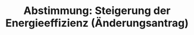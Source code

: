 ---
abstimmung:
  abstimmung: 1
  bundestagssitzung: 122
  datum: 21. September 2023
  legislaturperiode: 20
categories:
- Todo
data:
- title: Abstimmungsergebnis 20230921_1.pdf
  url: /res/2025-btw/abstimmungsergebnisse/20230921_1.pdf
- title: Abstimmungsergebnis 20230921_1_xls.xlsx
  url: /res/2025-btw/abstimmungsergebnisse/20230921_1_xls.xlsx
- title: Abstimmungsergebnis 20230921_1_xls.csv
  url: /res/2025-btw/abstimmungsergebnisse_csv/20230921_1_xls.csv
documents:
- local: /res/2025-btw/drucksachen/2006872.pdf
  summary: '### Gesetzesentwurf der Bundesregierung: Steigerung der Energieeffizienz


    Dieser Gesetzesentwurf der Bundesregierung zielt auf die Steigerung der Energieeffizienz
    in Deutschland ab, um die nationalen und europäischen Klimaziele zu erreichen.  Kernpunkte
    sind die Festlegung von Energieeffizienzzielen, die Einführung von Energieeinsparverpflichtungen
    für Bund, Länder und öffentliche Stellen, die Verpflichtung zur Einrichtung von
    Energie- oder Umweltmanagementsystemen in Unternehmen sowie die Verbesserung der
    Energieeffizienz in Rechenzentren und die Nutzung von Abwärme.


    **Kernpunkte und Ziele:**


    * Energieeffizienzziele festlegen

    * Energieeinsparverpflichtungen für Bund, Länder und öffentliche Stellen

    * Energie- oder Umweltmanagementsysteme für Unternehmen

    * Energieeffizienz in Rechenzentren verbessern

    * Abwärmenutzung verbessern

    * Nationale und europäische Klimaziele erreichen'
  title: Drucksache 20/6872
  url: https://dserver.bundestag.de/btd/20/068/2006872.pdf
- local: /res/2025-btw/drucksachen/2007632.pdf
  summary: '### Beschlussempfehlung und Bericht des Ausschusses für Klimaschutz und
    Energie


    Der Ausschuss für Klimaschutz und Energie empfiehlt die Annahme des geänderten
    Gesetzentwurfs der Bundesregierung zur Steigerung der Energieeffizienz und zur
    Änderung des Energiedienstleistungsgesetzes.


    **Kernpunkte und Ziele:**


    * Festlegung von Energieeffizienzzielen für 2030, 2040 und 2045

    * Jährliche Endenergieeinsparverpflichtungen für Bund und Länder

    * Energieeinsparverpflichtungen für öffentliche Stellen

    * Energieeffizienzanforderungen für Unternehmen und Rechenzentren

    * Einrichtung von Energie- oder Umweltmanagementsystemen

    * Einrichtung einer Plattform für Abwärme



    '
  title: Drucksache 20/7632
  url: https://dserver.bundestag.de/btd/20/076/2007632.pdf
- local: /res/2025-btw/drucksachen/2008424.pdf
  summary: '### Änderungsantrag der CDU/CSU-Fraktion


    Der Antrag der CDU/CSU-Fraktion schlägt Änderungen am Gesetzentwurf zur Steigerung
    der Energieeffizienz und zur Änderung des Energiedienstleistungsgesetzes vor.  Er
    zielt auf eine dauerhafte Senkung der Stromsteuer ab.


    **Kernpunkte und Ziele:**


    * Senkung der Stromsteuer auf das europarechtliche Minimum.

    * Entlastung von Letztverbrauchern und Unternehmen.

    * Beitrag zur Dämpfung der Strompreise.


    '
  title: Drucksache 20/8424
  url: https://dserver.bundestag.de/btd/20/084/2008424.pdf
ergebnis:
  AfD:
    enthaltung: 0
    gesamt: 78
    ja: 66
    nein: 0
    nichtabgegeben: 12
    ungueltig: 0
  Bündnis 90/Die Grünen:
    enthaltung: 0
    gesamt: 117
    ja: 0
    nein: 105
    nichtabgegeben: 12
    ungueltig: 0
  CDU/CSU:
    enthaltung: 0
    gesamt: 196
    ja: 178
    nein: 0
    nichtabgegeben: 18
    ungueltig: 0
  Die Linke:
    enthaltung: 0
    gesamt: 39
    ja: 32
    nein: 0
    nichtabgegeben: 7
    ungueltig: 0
  FDP:
    enthaltung: 0
    gesamt: 92
    ja: 0
    nein: 86
    nichtabgegeben: 6
    ungueltig: 0
  Fraktionslos:
    enthaltung: 1
    gesamt: 6
    ja: 3
    nein: 0
    nichtabgegeben: 2
    ungueltig: 0
  SPD:
    enthaltung: 0
    gesamt: 206
    ja: 0
    nein: 188
    nichtabgegeben: 18
    ungueltig: 0
layout: abstimmung
links:
- title: Link zu bundestag.de
  url: https://www.bundestag.de/parlament/plenum/abstimmung/abstimmung?id=872
preview: 'Deutscher Bundestag


  122. Sitzung des Deutschen Bundestages

  am Donnerstag, 21. September 2023


  Endgültiges Ergebnis der Namentlichen Abstimmung Nr. 1


  Änderungsantrag der Fraktion der CDU/CSU

  zu der zweiten Beratung des Gesetzentwurfs der Bundesregierung

  Entwurf eines Gesetzes zur Steigerung der Energieeffizienz und zur Änderung des

  Energiedienstleistungsgesetzes

  - Drucksachen 20/6872, 20/7632 und 20/8424 -'
tags:
- Todo
title: 'Abstimmung: Steigerung der Energieeffizienz (Änderungsantrag)'
---
